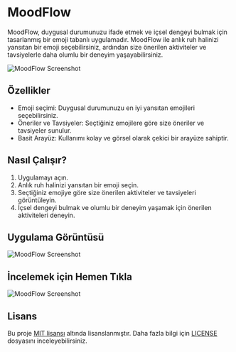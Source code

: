 # MoodFlow

MoodFlow, duygusal durumunuzu ifade etmek ve içsel dengeyi bulmak için tasarlanmış bir emoji tabanlı uygulamadır. MoodFlow ile anlık ruh halinizi yansıtan bir emoji seçebilirsiniz, ardından size önerilen aktiviteler ve tavsiyelerle daha olumlu bir deneyim yaşayabilirsiniz.

![MoodFlow Screenshot](https://github.com/mustafakaracuha/moodflow/blob/main/src/assets/appLogo.png)


## Özellikler

- Emoji seçimi: Duygusal durumunuzu en iyi yansıtan emojileri seçebilirsiniz.
- Öneriler ve Tavsiyeler: Seçtiğiniz emojilere göre size öneriler ve tavsiyeler sunulur.
- Basit Arayüz: Kullanımı kolay ve görsel olarak çekici bir arayüze sahiptir.

## Nasıl Çalışır?

1. Uygulamayı açın.
2. Anlık ruh halinizi yansıtan bir emoji seçin.
3. Seçtiğiniz emojiye göre size önerilen aktiviteler ve tavsiyeleri görüntüleyin.
4. İçsel dengeyi bulmak ve olumlu bir deneyim yaşamak için önerilen aktiviteleri deneyin.

## Uygulama Görüntüsü

![MoodFlow Screenshot](https://github.com/mustafakaracuha/moodflow/blob/main/src/assets/appScreenshot.png)

## İncelemek için Hemen Tıkla

![MoodFlow Screenshot](https://github.com/mustafakaracuha/moodflow/blob/main/src/assets/appScreenshot.png)

## Lisans

Bu proje [MIT lisansı](LICENSE) altında lisanslanmıştır. Daha fazla bilgi için [LICENSE](LICENSE) dosyasını inceleyebilirsiniz.
